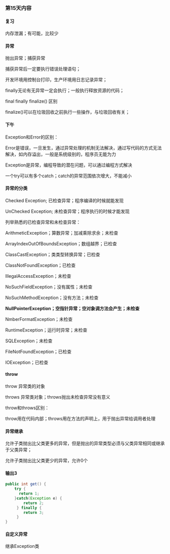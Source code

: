 ### 第15天内容

#### 复习

内存泄漏；有可能，比较少

#### 异常

抛出异常；捕获异常

捕获异常后一定要执行错误处理语句；

开发环境用控制台打印，生产环境用日志记录异常；

finally无论有无异常一定会执行；一般执行释放资源的代码；

final finally finalize() 区别

finalize()可以在垃圾回收之前执行一些操作，与垃圾回收有关；

#### 下午

Exception和Error的区别：

Error是错误，一旦发生，通过异常处理的机制无法解决，通过写代码的方式无法解决，如内存溢出，一般是系统级别的，程序员无能为力

Exception是异常，编程导致的潜在问题，可以通过编程方式解决

一个try可以有多个catch；catch的异常范围依次增大，不能减小

#### 异常的分类

Checked Exception;  已检查异常；程序编译的时候就能发现

UnChecked Exception; 未检查异常；程序执行的时候才能发现

列举熟悉的已检查异常和未检查异常：

ArithmeticException；算数异常；加减乘除求余；未检查

ArrayIndexOutOfBoundsException；数组越界；已检查

ClassCastException；类类型转换异常；已检查

ClassNotFoundException；已检查

IllegalAccessException；未检查

NoSuchFieldException；没有属性；未检查

NoSuchMethodException；没有方法；未检查

**NullPointerException；空指针异常；空对象调方法会产生；未检查**

NmberFormatException；未检查

RuntimeException；运行时异常；未检查

SQLException；未检查

FileNotFoundException；已检查

IOException；已检查

#### throw

throw 异常类的对象

throws 异常类对象；throws抛出未检查异常没有意义

throw和throws区别：

throw用在代码内部；throws用在方法的声明上，用于抛出异常给调用者处理

#### 异常继承

允许子类抛出比父类更多的异常，但是抛出的异常类型必须与父类异常相同或继承于父类异常；

允许子类抛出比父类更少的异常，允许0个

#### 输出3

``` java
public int get() {
    try {
	  return 1;
	}catch(Exception e) {
	    return 2;
	 } finally {
	    return 3;
	 }
}
```

#### 自定义异常

继承Exception类
